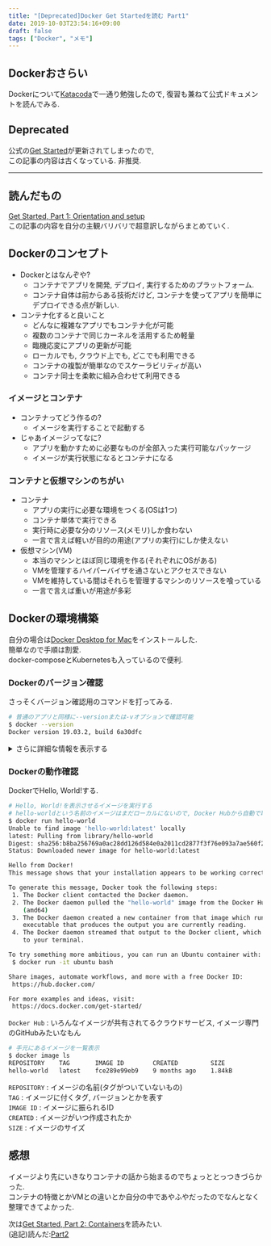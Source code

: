 ```yaml
---
title: "[Deprecated]Docker Get Startedを読む Part1"
date: 2019-10-03T23:54:16+09:00
draft: false
tags: ["Docker", "メモ"]
---
```


## Dockerおさらい
Dockerについて[Katacoda](https://www.katacoda.com/courses/docker)で一通り勉強したので, 復習も兼ねて公式ドキュメントを読んでみる.  

## Deprecated
公式の[Get Started](https://docs.docker.com/get-started/)が更新されてしまったので,  
この記事の内容は古くなっている. 非推奨.  

<!--more-->
---

## 読んだもの
[Get Started, Part 1: Orientation and setup](https://docs.docker.com/get-started/)  
この記事の内容を自分の主観バリバリで超意訳しながらまとめていく.  

## Dockerのコンセプト
- Dockerとはなんぞや?  
  - コンテナでアプリを開発, デプロイ, 実行するためのプラットフォーム.  
  - コンテナ自体は前からある技術だけど, コンテナを使ってアプリを簡単にデプロイできる点が新しい.  
- コンテナ化すると良いこと
  - どんなに複雑なアプリでもコンテナ化が可能
  - 複数のコンテナで同じカーネルを活用するため軽量
  - 臨機応変にアプリの更新が可能
  - ローカルでも, クラウド上でも, どこでも利用できる
  - コンテナの複製が簡単なのでスケーラビリティが高い
  - コンテナ同士を柔軟に組み合わせて利用できる

### イメージとコンテナ
- コンテナってどう作るの?
  - イメージを実行することで起動する
- じゃあイメージってなに?
  - アプリを動かすために必要なものが全部入った実行可能なパッケージ
  - イメージが実行状態になるとコンテナになる

### コンテナと仮想マシンのちがい
- コンテナ
  - アプリの実行に必要な環境をつくる(OSは1つ)
  - コンテナ単体で実行できる
  - 実行時に必要な分のリソース(メモリ)しか食わない
  - 一言で言えば軽いが目的の用途(アプリの実行)にしか使えない
- 仮想マシン(VM)
  - 本当のマシンとほぼ同じ環境を作る(それぞれにOSがある)
  - VMを管理するハイパーバイザを通さないとアクセスできない
  - VMを維持している間はそれらを管理するマシンのリソースを喰っている
  - 一言で言えば重いが用途が多彩

## Dockerの環境構築
自分の場合は[Docker Desktop for Mac](https://hub.docker.com/editions/community/docker-ce-desktop-mac)をインストールした.  
簡単なので手順は割愛.  
docker-composeとKubernetesも入っているので便利.  

### Dockerのバージョン確認
さっそくバージョン確認用のコマンドを打ってみる.  
```bash
# 普通のアプリと同様に--versionまたは-vオプションで確認可能
$ docker --version
Docker version 19.03.2, build 6a30dfc
```

<details><summary>さらに詳細な情報を表示する</summary><div>

```bash
# 詳細情報を表示
# イメージ, コンテナの数とかが表示される
$ docker info
Client:
 Debug Mode: false

Server:
 Containers: 70
  Running: 32
  Paused: 0
  Stopped: 38
 Images: 74
 Server Version: 19.03.2
 Storage Driver: overlay2
  Backing Filesystem: extfs
  Supports d_type: true
  Native Overlay Diff: true
 Logging Driver: json-file
 Cgroup Driver: cgroupfs
 Plugins:
  Volume: local
  Network: bridge host ipvlan macvlan null overlay
  Log: awslogs fluentd gcplogs gelf journald json-file local logentries splunk syslog
 Swarm: inactive
 Runtimes: runc
 Default Runtime: runc
 Init Binary: docker-init
 containerd version: 894b81a4b802e4eb2a91d1ce216b8817763c29fb
 runc version: 425e105d5a03fabd737a126ad93d62a9eeede87f
 init version: fec3683
 Security Options:
  seccomp
   Profile: default
 Kernel Version: 4.9.184-linuxkit
 Operating System: Docker Desktop
 OSType: linux
 Architecture: x86_64
 CPUs: 4
 Total Memory: 1.952GiB
 Name: docker-desktop
 ID: K77N:CV6M:AWUD:E3CZ:B44M:DJSX:4GLO:SNXJ:LXBZ:HUML:A46J:SYHZ
 Docker Root Dir: /var/lib/docker
 Debug Mode: true
  File Descriptors: 128
  Goroutines: 122
  System Time: 2019-10-03T14:18:37.8900535Z
  EventsListeners: 2
 HTTP Proxy: gateway.docker.internal:3128
 HTTPS Proxy: gateway.docker.internal:3129
 Registry: https://index.docker.io/v1/
 Labels:
 Experimental: false
 Insecure Registries:
  127.0.0.0/8
 Live Restore Enabled: false
 Product License: Community Engine
```
</div></details>

### Dockerの動作確認
DockerでHello, World!する.  
```bash
# Hello, World!を表示させるイメージを実行する
# hello-worldという名前のイメージはまだローカルにないので, Docker Hubから自動で取ってくる.
$ docker run hello-world
Unable to find image 'hello-world:latest' locally
latest: Pulling from library/hello-world
Digest: sha256:b8ba256769a0ac28dd126d584e0a2011cd2877f3f76e093a7ae560f2a5301c00
Status: Downloaded newer image for hello-world:latest

Hello from Docker!
This message shows that your installation appears to be working correctly.

To generate this message, Docker took the following steps:
 1. The Docker client contacted the Docker daemon.
 2. The Docker daemon pulled the "hello-world" image from the Docker Hub.
    (amd64)
 3. The Docker daemon created a new container from that image which runs the
    executable that produces the output you are currently reading.
 4. The Docker daemon streamed that output to the Docker client, which sent it
    to your terminal.

To try something more ambitious, you can run an Ubuntu container with:
 $ docker run -it ubuntu bash

Share images, automate workflows, and more with a free Docker ID:
 https://hub.docker.com/

For more examples and ideas, visit:
 https://docs.docker.com/get-started/
```
`Docker Hub` : いろんなイメージが共有されてるクラウドサービス, イメージ専門のGitHubみたいなもん  

```bash
# 手元にあるイメージを一覧表示
$ docker image ls
REPOSITORY    TAG       IMAGE ID        CREATED         SIZE
hello-world   latest    fce289e99eb9    9 months ago    1.84kB
```
`REPOSITORY` : イメージの名前(タグがついていないもの)  
`TAG` : イメージに付くタグ, バージョンとかを表す  
`IMAGE ID` : イメージに振られるID  
`CREATED` : イメージがいつ作成されたか  
`SIZE` : イメージのサイズ  

## 感想
イメージより先にいきなりコンテナの話から始まるのでちょっととっつきづらかった.  
コンテナの特徴とかVMとの違いとか自分の中であやふやだったのでなんとなく整理できてよかった.  

次は[Get Started, Part 2: Containers](https://docs.docker.com/get-started/part2/)を読みたい.  
(追記)読んだ:[Part2](https://uzimihsr.github.io/post/2019-10-05-docker-get-started-02/)
